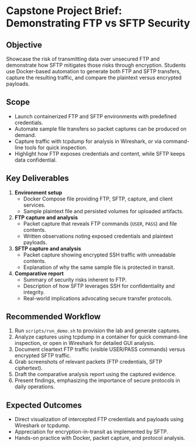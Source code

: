 # Capstone Project Brief: Demonstrating FTP vs SFTP Security

## Objective
Showcase the risk of transmitting data over unsecured FTP and demonstrate how SFTP mitigates those risks through encryption. Students use Docker-based automation to generate both FTP and SFTP transfers, capture the resulting traffic, and compare the plaintext versus encrypted payloads.

## Scope
- Launch containerized FTP and SFTP environments with predefined credentials.
- Automate sample file transfers so packet captures can be produced on demand.
- Capture traffic with tcpdump for analysis in Wireshark, or via command-line tools for quick inspection.
- Highlight how FTP exposes credentials and content, while SFTP keeps data confidential.

## Key Deliverables
1. **Environment setup**
   - Docker Compose file providing FTP, SFTP, capture, and client services.
   - Sample plaintext file and persisted volumes for uploaded artifacts.
2. **FTP capture and analysis**
   - Packet capture that reveals FTP commands (`USER`, `PASS`) and file contents.
   - Written observations noting exposed credentials and plaintext payloads.
3. **SFTP capture and analysis**
   - Packet capture showing encrypted SSH traffic with unreadable contents.
   - Explanation of why the same sample file is protected in transit.
4. **Comparative report**
   - Summary of security risks inherent to FTP.
   - Description of how SFTP leverages SSH for confidentiality and integrity.
   - Real-world implications advocating secure transfer protocols.

## Recommended Workflow
1. Run `scripts/run_demo.sh` to provision the lab and generate captures.
2. Analyze captures using tcpdump in a container for quick command-line inspection, or open in Wireshark for detailed GUI analysis.
3. Document cleartext FTP traffic (visible USER/PASS commands) versus encrypted SFTP traffic.
4. Grab screenshots of relevant packets (FTP credentials, SFTP ciphertext).
5. Draft the comparative analysis report using the captured evidence.
6. Present findings, emphasizing the importance of secure protocols in daily operations.

## Expected Outcomes
- Direct visualization of intercepted FTP credentials and payloads using Wireshark or tcpdump.
- Appreciation for encryption-in-transit as implemented by SFTP.
- Hands-on practice with Docker, packet capture, and protocol analysis.
